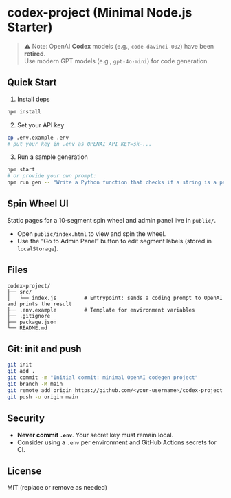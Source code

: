 # codex-project (Minimal Node.js Starter)

> ⚠️ Note: OpenAI **Codex** models (e.g., `code-davinci-002`) have been **retired**.  
> Use modern GPT models (e.g., `gpt-4o-mini`) for code generation.

## Quick Start

1) Install deps
```bash
npm install
```

2) Set your API key
```bash
cp .env.example .env
# put your key in .env as OPENAI_API_KEY=sk-...
```

3) Run a sample generation
```bash
npm start
# or provide your own prompt:
npm run gen -- "Write a Python function that checks if a string is a palindrome."
```

## Spin Wheel UI

Static pages for a 10‑segment spin wheel and admin panel live in `public/`.

- Open `public/index.html` to view and spin the wheel.
- Use the “Go to Admin Panel” button to edit segment labels (stored in `localStorage`).

## Files
```
codex-project/
├── src/
│   └── index.js         # Entrypoint: sends a coding prompt to OpenAI and prints the result
├── .env.example         # Template for environment variables
├── .gitignore
├── package.json
└── README.md
```

## Git: init and push
```bash
git init
git add .
git commit -m "Initial commit: minimal OpenAI codegen project"
git branch -M main
git remote add origin https://github.com/<your-username>/codex-project.git
git push -u origin main
```

## Security
- **Never commit `.env`**. Your secret key must remain local.
- Consider using a `.env` per environment and GitHub Actions secrets for CI.

## License
MIT (replace or remove as needed)
